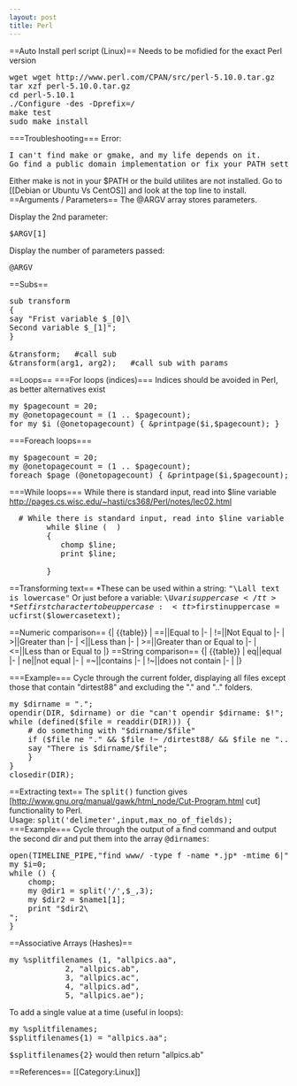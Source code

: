 ```yaml
---
layout: post 
title: Perl
---
```


==Auto Install perl script (Linux)==
Needs to be mofidied for the exact Perl version
<pre>
wget wget http://www.perl.com/CPAN/src/perl-5.10.0.tar.gz
tar xzf perl-5.10.0.tar.gz
cd perl-5.10.1
./Configure -des -Dprefix=/
make test
sudo make install
</pre>
===Troubleshooting===
Error:
<pre>
I can't find make or gmake, and my life depends on it.
Go find a public domain implementation or fix your PATH setting!
</pre>
Either make is not in your $PATH or the build utilites are not installed. Go to [[Debian or Ubuntu Vs CentOS]] and look at the top line to install.
==Arguments / Parameters==
The @ARGV array stores parameters.

Display the 2nd parameter:<pre>$ARGV[1]</pre>
Display the number of parameters passed:<pre>@ARGV</pre>

==Subs==
<pre>
sub transform
{
say "Frist variable $_[0]\
Second variable $_[1]";
}

&transform;   #call sub
&transform(arg1, arg2);   #call sub with params
</pre>
==Loops==
===For loops (indices)===
Indices should be avoided in Perl, as better alternatives exist
<pre>
my $pagecount = 20;
my @onetopagecount = (1 .. $pagecount);
for my $i (@onetopagecount) { &printpage($i,$pagecount); }
</pre>
===Foreach loops===
<pre>
my $pagecount = 20;
my @onetopagecount = (1 .. $pagecount);
foreach $page (@onetopagecount) { &printpage($i,$pagecount); }
</pre>
===While loops===
While there is standard input, read into $line variable
<ref>http://pages.cs.wisc.edu/~hasti/cs368/Perl/notes/lec02.html</ref>
<pre>
  # While there is standard input, read into $line variable
        while $line ( <STDIN> )  
        {                            
           chomp $line;
           print $line;             
           
        } 
</pre>

==Transforming text==
*These can be used within a string: <tt>"\\Lall text is lowercase"</tt> Or just before a variable: <tt>\\U$varisuppercase</tt>
*Set first character to be uppercase: <tt>$firstinuppercase = ucfirst($lowercasetext);</tt><br>

==Numeric comparison==
{| {{table}}
| ==||Equal to
|-
| !=||Not Equal to
|-
| >||Greater than
|-
| <||Less than
|-
| >=||Greater than or Equal to
|-
| <=||Less than or Equal to
|}
==String comparison==
{| {{table}}
| eq||equal
|-
| ne||not equal
|-
| =~||contains
|-
| !~||does not contain
|-
| 
|}

===Example===
Cycle through the current folder, displaying all files except those that contain "dirtest88" and excluding the "." and ".." folders.
<pre>
my $dirname = ".";
opendir(DIR, $dirname) or die "can't opendir $dirname: $!";
while (defined($file = readdir(DIR))) {
    # do something with "$dirname/$file"
    if ($file ne "." && $file !~ /dirtest88/ && $file ne "..") {
    say "There is $dirname/$file";
    }
}
closedir(DIR);
</pre>

==Extracting text==
The <tt>split()</tt> function gives [http://www.gnu.org/manual/gawk/html_node/Cut-Program.html cut] functionality to Perl.
<br>Usage: <tt>split('delimeter',input,max_no_of_fields);</tt>
===Example===
Cycle through the output of a find command and output the second dir and put them into the array <tt>@dirnames</tt>:
<pre>
open(TIMELINE_PIPE,"find www/ -type f -name *.jp* -mtime 6|");
my $i=0;
while (<TIMELINE_PIPE>) {
    chomp;
    my @dir1 = split('/',$_,3);
    my $dir2 = $name1[1];
    print "$dir2\
";
}
</pre>
==Associative Arrays (Hashes)==
<pre>
my %splitfilenames (1, "allpics.aa",
            2, "allpics.ab",
            3, "allpics.ac",
            4, "allpics.ad",
            5, "allpics.ae");
</pre>
To add a single value at a time (useful in loops):
<pre>
my %splitfilenames;
$splitfilenames{1) = "allpics.aa";</pre>

<tt>$splitfilenames{2}</tt> would then return "allpics.ab"

==References==
<references />
[[Category:Linux]]
